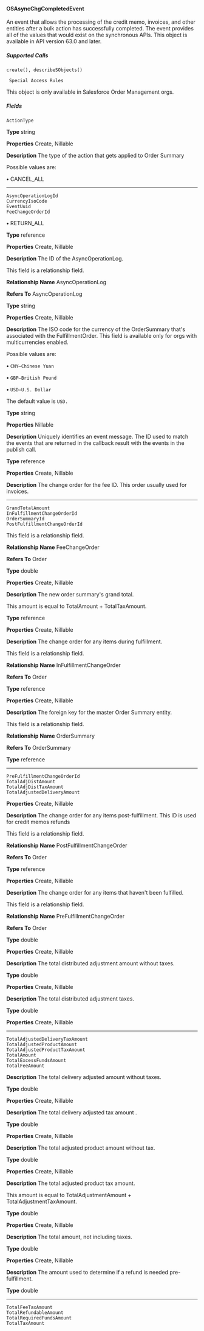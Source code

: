 #### OSAsyncChgCompletedEvent

An event that allows the processing of the credit memo, invoices, and other entities after a bulk action has successfully completed. The
event provides all of the values that would exist on the synchronous APIs. This object is available in API version 63.0 and later.

##### Supported Calls
```
create(), describeSObjects()

 Special Access Rules

```
This object is only available in Salesforce Order Management orgs.

##### Fields

```
ActionType

```

**Type**
string

**Properties**
Create, Nillable

**Description**
The type of the action that gets applied to Order Summary

Possible values are:

**•** CANCEL_ALL


-----

```
AsyncOperationLogId
CurrencyIsoCode
EventUuid
FeeChangeOrderId

```


**•** RETURN_ALL

**Type**
reference

**Properties**
Create, Nillable

**Description**
The ID of the AsyncOperationLog.

This field is a relationship field.

**Relationship Name**
AsyncOperationLog

**Refers To**
AsyncOperationLog

**Type**
string

**Properties**
Create, Nillable

**Description**
The ISO code for the currency of the OrderSummary that's associated with the
FulfillmentOrder. This field is available only for orgs with multicurrencies enabled.

Possible values are:

**•** `CNY—Chinese Yuan`

**•** `GBP—British Pound`

**•** `USD—U.S. Dollar`

The default value is `USD.`

**Type**
string

**Properties**
Nillable

**Description**
Uniquely identifies an event message. The ID used to match the events that are returned in
the callback result with the events in the publish call.

**Type**
reference

**Properties**
Create, Nillable

**Description**
The change order for the fee ID. This order usually used for invoices.


-----

```
GrandTotalAmount
InFulfillmentChangeOrderId
OrderSummaryId
PostFulfillmentChangeOrderId

```

This field is a relationship field.

**Relationship Name**
FeeChangeOrder

**Refers To**
Order

**Type**
double

**Properties**
Create, Nillable

**Description**
The new order summary's grand total.

This amount is equal to TotalAmount + TotalTaxAmount.

**Type**
reference

**Properties**
Create, Nillable

**Description**
The change order for any items during fulfillment.

This field is a relationship field.

**Relationship Name**
InFulfillmentChangeOrder

**Refers To**
Order

**Type**
reference

**Properties**
Create, Nillable

**Description**
The foreign key for the master Order Summary entity.

This field is a relationship field.

**Relationship Name**
OrderSummary

**Refers To**
OrderSummary

**Type**
reference


-----

```
PreFulfillmentChangeOrderId
TotalAdjDistAmount
TotalAdjDistTaxAmount
TotalAdjustedDeliveryAmount

```

**Properties**
Create, Nillable

**Description**
The change order for any items post-fulfillment. This ID is used for credit memos refunds

This field is a relationship field.

**Relationship Name**
PostFulfillmentChangeOrder

**Refers To**
Order

**Type**
reference

**Properties**
Create, Nillable

**Description**
The change order for any items that haven't been fulfilled.

This field is a relationship field.

**Relationship Name**
PreFulfillmentChangeOrder

**Refers To**
Order

**Type**
double

**Properties**
Create, Nillable

**Description**
The total distributed adjustment amount without taxes.

**Type**
double

**Properties**
Create, Nillable

**Description**
The total distributed adjustment taxes.

**Type**
double

**Properties**
Create, Nillable


-----

```
TotalAdjustedDeliveryTaxAmount
TotalAdjustedProductAmount
TotalAdjustedProductTaxAmount
TotalAmount
TotalExcessFundsAmount
TotalFeeAmount

```

**Description**
The total delivery adjusted amount without taxes.

**Type**
double

**Properties**
Create, Nillable

**Description**
The total delivery adjusted tax amount .

**Type**
double

**Properties**
Create, Nillable

**Description**
The total adjusted product amount without tax.

**Type**
double

**Properties**
Create, Nillable

**Description**
The total adjusted product tax amount.

This amount is equal to TotalAdjustmentAmount + TotalAdjustmentTaxAmount.

**Type**
double

**Properties**
Create, Nillable

**Description**
The total amount, not including taxes.

**Type**
double

**Properties**
Create, Nillable

**Description**
The amount used to determine if a refund is needed pre-fulfillment.

**Type**
double


-----

```
TotalFeeTaxAmount
TotalRefundableAmount
TotalRequiredFundsAmount
TotalTaxAmount
